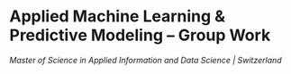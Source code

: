 # Applied Machine Learning & Predictive Modeling – Group Work
*Master of Science in Applied Information and Data Science | Switzerland*



